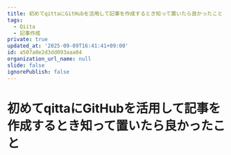 ```yaml
---
title: 初めてqittaにGitHubを活用して記事を作成するとき知って置いたら良かったこと
tags:
  - Qiita
  - 記事作成
private: true
updated_at: '2025-09-09T16:41:41+09:00'
id: a507a0e2d3dd093aaa04
organization_url_name: null
slide: false
ignorePublish: false
---
```

# 初めてqittaにGitHubを活用して記事を作成するとき知って置いたら良かったこと

